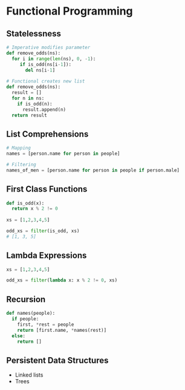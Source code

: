 # Functional Programming

## Statelessness

```python
# Imperative modifies parameter
def remove_odds(ns):
  for i in range(len(ns), 0, -1):
     if is_odd(ns[i-1]):
       del ns[i-1]
       
# Functional creates new list
def remove_odds(ns):
  result = []
  for n in ns:
    if is_odd(n):
      result.append(n)
  return result
```

## List Comprehensions

```python
# Mapping
names = [person.name for person in people]

# Filtering
names_of_men = [person.name for person in people if person.male]
```

## First Class Functions

```python
def is_odd(x):
  return x % 2 != 0
  
xs = [1,2,3,4,5]

odd_xs = filter(is_odd, xs)
# [1, 3, 5]
```

## Lambda Expressions

```python
xs = [1,2,3,4,5]

odd_xs = filter(lambda x: x % 2 != 0, xs)
```

## Recursion

```python
def names(people):
  if people:
    first, *rest = people
    return [first.name, *names(rest)]
  else:
    return []
```

## Persistent Data Structures

* Linked lists
* Trees
